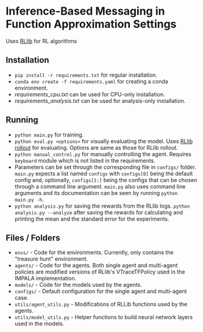 # Inference-Based Messaging in Function Approximation Settings

Uses [RLlib](https://ray.readthedocs.io/en/latest/rllib.html) for RL algorithms

## Installation

- `pip install -r requirements.txt` for regular installation.
- `conda env create -f requirements.yaml` for creating a conda environment.
- _requirements_cpu.txt_ can be used for CPU-only installation.
- _requirements_analysis.txt_ can be used for analysis-only installation.

## Running
- `python main.py` for training.
- `python eval.py <options>` for visually evaluating the model. Uses 
  [RLlib rollout](https://ray.readthedocs.io/en/latest/rllib-training.html#evaluating-trained-policies) 
  for evaluating. Options are same as those for RLlib rollout.
- `python manual_control.py` for manually controlling the agent. Requires `keyboard` 
  module which is not listed in the requirements.
- Parameters can be set through the corresponding file in `configs/` folder. `main.py` 
  expects a list named `configs` with `configs[0]` being the default config and, 
  optionally, `configs[1:]` being the configs that can be chosen through a command line 
  argument. `main.py` also uses command line arguments and its documentation can be seen 
  by running `python main.py -h`.
- `python analysis.py` for saving the rewards from the RLlib logs. 
  `python analysis.py --analyze` after saving the rewards for calculating and printing the
  mean and the standard error for the experiments.

## Files / Folders
- `envs/` - Code for the environments. Currently, only contains the "treasure hunt" 
  environment.
- `agents/` - Code for the agents. Both single agent and multi-agent policies are modified 
  versions of RLlib's VTraceTFPolicy used in the IMPALA implementation.
- `models/` - Code for the models used by the agents.
- `configs/` - Default configuration for the single agent and multi-agent case.
- `utils/agent_utils.py` - Modifications of RLLib functions used by the agents.
- `utils/model_utils.py` - Helper functions to build neural network layers used in the 
  models.
